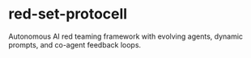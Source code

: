# red-set-protocell
Autonomous AI red teaming framework with evolving agents, dynamic prompts, and co-agent feedback loops.
